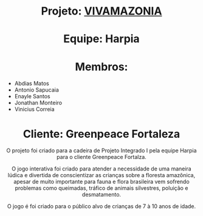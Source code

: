 <h1 align="center">
    Projeto: <a href="https://vivamazonia.github.io/">VIVAMAZONIA</a>
</h1>
<h1 align="center">
    Equipe: Harpia
</h1>
<h1 align="center">
    Membros: 
</h1>
<ul>
    <li>Abdias Matos</li>
    <li>Antonio Sapucaia</li>
    <li>Enayle Santos</li>
    <li>Jonathan Monteiro</li>
    <li>Vinicius Correia</li>
</ul>
<h1 align="center">
    Cliente: Greenpeace Fortaleza
</h1>
<p align="center">O projeto foi criado para a cadeira de Projeto Integrado I pela equipe Harpia para o cliente Greenpeace Fortalza.</p>
<p align="center">O jogo interativa foi criado para atender a necessidade de uma maneira lúdica e divertida de conscientizar as crianças sobre a floresta amazônica, apesar de muito importante para fauna e flora brasileira vem sofrendo problemas como queimadas, tráfico de animais silvestres, poluição e desmatamento.</p>
<p align="center">O jogo é foi criado para o público alvo de crianças de 7 à 10 anos de idade.</p>
